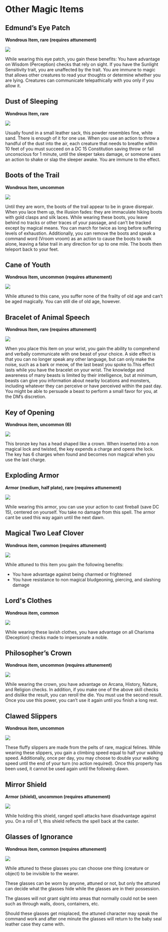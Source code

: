 # Other Magic Items

## Edmund’s Eye Patch
**Wondrous Item, rare (requires attunement)**

<div class="imgoverflow">
<img class="leftimg smallimg" src="../../assets/eyepatch.png"/>

While wearing this eye patch, you gain these benefits:
You have advantage on Wisdom (Perception) checks that rely on sight.
If you have the Sunlight Sensitivity trait, you are unaffected by the trait.
You are immune to magic that allows other creatures to read your thoughts or determine whether you are lying. Creatures can communicate telepathically with you only if you allow it.
</div>

## Dust of Sleeping
**Wondrous Item, rare**

<div class="imgoverflow">
<img class="leftimg smallimg" src="../../assets/sleepdust.png"/>

Usually found in a small leather sack, this powder resembles fine, white sand. There is enough of it for one use. When you use an action to throw a handful of the dust into the air, each creature that needs to breathe within 10 feet of you must succeed on a DC 15 Constitution saving throw or fall unconscious for 1 minute, until the sleeper takes damage, or someone uses an action to shake or slap the sleeper awake. You are immune to the effect.
</div>

## Boots of the Trail
**Wondrous Item, uncommon**

<div class="imgoverflow">
<img class="leftimg smallimg" src="../../assets/trailboots.png"/>

Until they are worn, the boots of the trail appear to be in grave disrepair. When you lace them up, the illusion fades: they are immaculate hiking boots with gold clasps and silk laces. While wearing these boots, you leave behind no tracks or other traces of your passage, and can’t be tracked except by magical means. You can march for twice as long before suffering levels of exhaustion.
Additionally, you can remove the boots and speak a command word (Vroom vroom) as an action to cause the boots to walk alone, leaving a false trail in any direction for up to one mile. The boots then teleport back to your feet.
</div>

## Cane of Youth
**Wondrous Item, uncommon (requires attunement)**

<div class="imgoverflow">
<img class="leftimg smallimg" src="../../assets/youthcane.png"/>

While attuned to this cane, you suffer none of the frailty of old age and can’t be aged magically. You can still die of old age, however.
</div>

## Bracelet of Animal Speech
**Wondrous Item, rare (requires attunement)**

<div class="imgoverflow">
<img class="leftimg smallimg" src="../../assets/animalbracelet.png"/>

When you place this item on your wrist, you gain the ability to comprehend and verbally communicate with one beast of your choice. A side effect is that you can no longer speak any other language, but can only make the noise, such as a bark or meow, of the last beast you spoke to.This effect lasts while you have the bracelet on your wrist.
The knowledge and awareness of many beasts is limited by their intelligence, but at minimum, beasts can give you information about nearby locations and monsters, including whatever they can perceive or have perceived within the past day. You might be able to persuade a beast to perform a small favor for you, at the DM’s discretion.
</div>

## Key of Opening
**Wondrous item, uncommon (6)**

<div class="imgoverflow">
<img class="leftimg smallimg" src="../../assets/openingkey.png"/>

This bronze key has a head shaped like a crown. When inserted into a non magical lock and twisted, the key expends a charge and opens the lock. The key has 6 charges when found and becomes non magical when you use the last charge.
</div>

## Exploding Armor
**Armor (medium, half plate), rare (requires attunement)**

<div class="imgoverflow">
<img class="leftimg smallimg" src="../../assets/explodingarmor.png"/>

While wearing this armor, you can use your action to cast fireball (save DC 15), centered on yourself. You take no damage from this spell. The armor cant be used this way again until the next dawn.
</div>

## Magical Two Leaf Clover
**Wondrous item, common (requires attunement)**

<div class="imgoverflow">
<img class="leftimg smallimg" src="../../assets/twoleaf.png"/>

While attuned to this item you gain the following benefits:
<ul>
<li>
You have advantage against being charmed or frightened
</li>
<li>
You have resistance to non magical bludgeoning, piercing, and slashing damage
</li>
<!-- <li>
You have advantage on stealth and sleight of hand rolls
</li> -->
<!-- <li>
You land critical hits on a 7 in addition to your normal critical hit range
</li> -->
<!-- <li>
While your effective HP (normal + temp) is under 20% of your maximum HP you gain the following benefits:
<ul>
<li>You have advantage on attack rolls and saving throws</li>
<li>You are unaffected by difficult terrain</li>
<li>Your movement speed is doubled</li>
<li>You may reroll any one d20 (can only be done once per long rest)</li>
</ul>
</li> -->
</ul>
</div>

## Lord's Clothes
**Wondrous item, common**

<div class="imgoverflow">
<img class="leftimg smallimg" src="../../assets/lordclothes.png"/>

While wearing these lavish clothes, you have advantage on all Charisma (Deception) checks made to impersonate a noble.
</div>

## Philosopher’s Crown
**Wondrous item, uncommon (requires attunement)**

<div class="imgoverflow">
<img class="leftimg smallimg" src="../../assets/philocrown.png"/>

While wearing the crown, you have advantage on Arcana, History, Nature, and Religion checks. In addition, if you make one of the above skill checks and dislike the result, you can reroll the die. You must use the second result. Once you use this power, you can’t use it again until you finish a long rest.
</div>

<!-- ## Ear Cuff of the Vampire Bat
**Wondrous item, uncommon (requires attunement)**

<div class="imgoverflow">
<img class="leftimg smallimg" src="../../assets/vampirecuff.png"/>

While wearing this dark ceramic ear cuff, your Wisdom (Perception) checks that rely on hearing are made with advantage. In addition, whenever you make a Wisdom (Perception) check that involves hearing, you can choose to command the ear cuff to momentarily enhance your senses. When you do, its eyes flash with a piercing red glow as the bat’s ceramic fangs bite down on your ear. You take 1d4+1 necrotic damage from its bite, and immediately gain a bonus to your Wisdom (Perception) check equal to the amount of necrotic damage taken in this way. This damage ignores any resistance or immunity to necrotic damage. You can decide to use this ability after you roll the d20, but before the GM determines the outcome.

</div> -->

## Clawed Slippers
**Wondrous item, uncommon**

<div class="imgoverflow">
<img class="leftimg smallimg" src="../../assets/clawedslippers.png"/>

These fluffy slippers are made from the pelts of rare, magical felines. While wearing these slippers, you gain a climbing speed equal to half your walking speed. Additionally, once per day, you may choose to double your walking speed until the end of your turn (no action required). Once this property has been used, it cannot be used again until the following dawn.

</div>

## Mirror Shield
**Armor (shield), uncommon (requires attunement)**

<div class="imgoverflow">
<img class="leftimg smallimg" src="../../assets/mirrorshield.png"/>

While holding this shield, ranged spell attacks have disadvantage against you. On a roll of 1, this shield reflects the spell back at the caster.
</div>

## Glasses of Ignorance
**Wondrous item, common (requires attunement)**

<div class="imgoverflow">
<img class="leftimg smallimg" src="../../assets/invisglasses.png"/>

<p>
While attuned to these glasses you can choose one thing (creature or object) to be invisible to the wearer.
</p>

<p>
These glasses can be worn by anyone, attuned or not, but only the attuned can decide what the glasses hide while the glasses are in their possession.
</p>

<p>
The glasses will not grant sight into areas that normally could not be seen such as through walls, doors, containers, etc.
</p>

<p>
Should these glasses get misplaced, the attuned character may speak the command work and after one minute the glasses will return to the baby seal leather case they came with.
</p>
</div>

<!-- ## Puzzle Box
**Wondrous item, rare**

<div class="imgoverflow">
<img class="leftimg smallimg" src="../../assets/puzzlebox.png"/>

<p>
Though a magic item in and of itself, this cubic box often contains far more powerful and destructive items. The puzzle box can hold one cubic foot of contents, which can’t be targeted by divination spells or perceived through scrying sensors created by divination spells.
</p>
<p>
Once the box is closed, it can only be opened by solving the box’s puzzle. You can attempt to solve it by spending 24 hours working on the puzzle mechanism, after which you must succeed a DC 27 Intelligence check to open the box. You can close the box as an action, automatically scrambling the puzzle.
</p>

</div> -->
